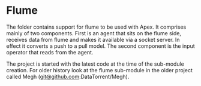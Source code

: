 Flume
===============================

The folder contains support for flume to be used with Apex. It comprises mainly of two components. First is an agent that sits on the flume side, receives data from flume and makes it available via a socket server. In effect it converts a push to a pull model. The second component is the input operator that reads from the agent.

The project is started with the latest code at the time of the sub-module creation. For older history look at the flume sub-module in the older project called Megh (git@github.com:DataTorrent/Megh).
